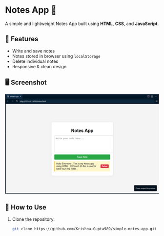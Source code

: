 # Notes App 📝

A simple and lightweight Notes App built using **HTML**, **CSS**, and **JavaScript**.

## 📌 Features

- Write and save notes
- Notes stored in browser using `localStorage`
- Delete individual notes
- Responsive & clean design

## 🖥️ Screenshot

![Notes App Screenshot](screenshot.png)


## 🚀 How to Use

1. Clone the repository:
   ```bash
   git clone https://github.com/Krishna-Gupta989/simple-notes-app.git

